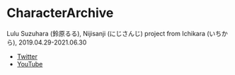 # CharacterArchive
Lulu Suzuhara (鈴原るる), Nijisanji (にじさんじ) project from Ichikara (いちから), 2019.04.29-2021.06.30

- [Twitter](https://github.com/archivedc/TwitterArchives-Lulu-Suzuhara-2019-Ichikara-Nijisanji)
- [YouTube](https://github.com/archivedc/YouTubeArchives-Lulu-Suzuhara-2019-Ichikara-Nijisanji)
